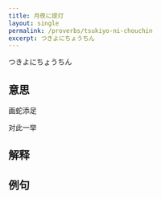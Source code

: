 ```yaml
---
title: 月夜に提灯
layout: single
permalink: /proverbs/tsukiyo-ni-chouchin
excerpt: つきよにちょうちん
---
```


つきよにちょうちん

## 意思

画蛇添足

对此一举

## 解释

## 例句


